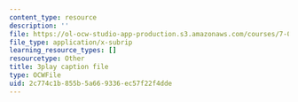 ```yaml
---
content_type: resource
description: ''
file: https://ol-ocw-studio-app-production.s3.amazonaws.com/courses/7-01sc-fundamentals-of-biology-fall-2011/2c774c1b855b5a669336ec57f22f4dde_1eGsdK1fPLM.vtt
file_type: application/x-subrip
learning_resource_types: []
resourcetype: Other
title: 3play caption file
type: OCWFile
uid: 2c774c1b-855b-5a66-9336-ec57f22f4dde
---
```

